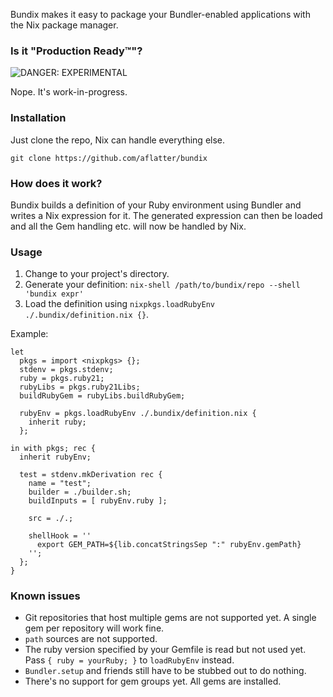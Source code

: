 Bundix makes it easy to package your Bundler-enabled applications with the Nix
package manager.

### Is it "Production Ready™"?

![DANGER: EXPERIMENTAL](https://raw.github.com/cryptosphere/cryptosphere/master/images/experimental.png)

Nope. It's work-in-progress.

### Installation

Just clone the repo, Nix can handle everything else.

```
git clone https://github.com/aflatter/bundix
```

### How does it work?

Bundix builds a definition of your Ruby environment using Bundler and writes a
Nix expression for it. The generated expression can then be loaded and all the
Gem handling etc. will now be handled by Nix.

### Usage

1. Change to your project's directory.
2. Generate your definition:
   `nix-shell /path/to/bundix/repo --shell 'bundix expr'`
3. Load the definition using `nixpkgs.loadRubyEnv ./.bundix/definition.nix {}`.

Example:

```
let
  pkgs = import <nixpkgs> {};
  stdenv = pkgs.stdenv;
  ruby = pkgs.ruby21;
  rubyLibs = pkgs.ruby21Libs;
  buildRubyGem = rubyLibs.buildRubyGem;

  rubyEnv = pkgs.loadRubyEnv ./.bundix/definition.nix {
    inherit ruby;
  };

in with pkgs; rec {
  inherit rubyEnv;

  test = stdenv.mkDerivation rec {
    name = "test";
    builder = ./builder.sh;
    buildInputs = [ rubyEnv.ruby ];
    
    src = ./.;

    shellHook = ''
      export GEM_PATH=${lib.concatStringsSep ":" rubyEnv.gemPath}
    '';
  };
}
```


### Known issues

- Git repositories that host multiple gems are not supported yet. A single gem
  per repository will work fine.
- `path` sources are not supported.
- The ruby version specified by your Gemfile is read but not used yet.
  Pass `{ ruby = yourRuby; }` to `loadRubyEnv` instead.
- `Bundler.setup` and friends still have to be stubbed out to do nothing.
- There's no support for gem groups yet. All gems are installed.
